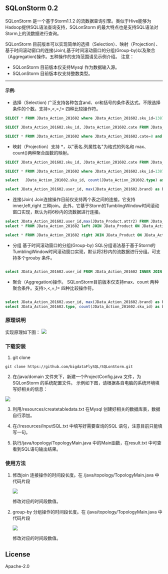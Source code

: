 
## SQLonStorm 0.2
SQLonStorm 是一个基于Storm1.1.2 的流数据查询引擎。类似于Hive能够为Hadoop提供SQL语法查询支持，SQLonStorm 的最大特点也是支持SQL语法对Storm上的流数据进行查询。
  
SQLonStorm 目前版本可以实现简单的选择（Selection）、映射（Projection）、基于时间滚动窗口的连接(Join),基于时间滚动窗口的分组(Group-by)以及聚合（Aggregation)操作。五种操作的支持范围请见示例介绍。
   注意：
   
  - SQLonStorm 目前版本仅支持Mysql 作为数据输入源。
  - SQLonStorm 目前版本仅支持整数类型。

---

#### 示例:  
- 选择（Selection) 广泛支持各种包含and、or和括号的条件表达式。不限选择条件的个数。支持>,<,=,!= 四种比较操作符。

``` sql
SELECT * FROM JData_Action_201602 where JData_Action_201602.sku_id=138778 and JData_Action_201602.type=1;

SELECT JData_Action_201602.sku_id, JData_Action_201602.cate FROM JData_Action_201602 where JData_Action_201602.brand>100 or (JData_Action_201602.cate >4 AND JData_Action_201602.type=1);

SELECT * FROM JData_Action_201602 where JData_Action_201602.cate=8 and (JData_Action_201602.type=1 or JData_Action_201602.type=2);
```
- 映射（Projection）支持 *，以"表名.列属性名"为格式的列名和 max、count()两种聚合函数的映射。

``` sql
SELECT JData_Action_201602.sku_id, JData_Action_201602.cate FROM JData_Action_201602

SELECT * FROM JData_Action_201602 where JData_Action_201602.sku_id=138778 and JData_Action_201602.type=6 or JData_Action_201602.type=1 and JData_Action_201602.user_id=200719;

select   JData_Action_201602.sku_id, count(JData_Action_201602.type) as bc from JData_Action_201602  group by JData_Action_201602.sku_id;

select JData_Action_201602.user_id, max(JData_Action_201602.brand) as bc from JData_Action_201602  group by JData_Action_201602.user_id having max(JData_Action_201602.brand) > 200;
``` 

- 连接(Join) Join连接操作目前仅支持两个表之间的连接。它支持inner,left,right 三种join。此外，它基于Storm的TumblingWindow时间滚动窗口实现，默认为将6秒内的流数据进行连接。
``` sql
select JData_Action_201602.user_id,max(JData_Product.attr2) FROM JData_Action_201602 INNER JOIN JData_Product ON JData_Action_201602.cate = JData_Product.cate group by JData_Action_201602.user_id;
select * FROM JData_Action_201602 left JOIN JData_Product ON JData_Action_201602.cate = JData_Product.cate

select * FROM JData_Action_201602 right JOIN JData_Product ON JData_Action_201602.cate = JData_Product.cate
``` 

- 分组 基于时间滚动窗口的分组(Group-by) SQL分组语法基于基于Storm的TumblingWindow时间滚动窗口实现，默认将2秒内的流数据进行分组。可支持多个grouby 条件。

``` sql

select JData_Action_201602.user_id FROM JData_Action_201602 INNER JOIN JData_Product ON JData_Action_201602.cate = JData_Product.cate group by JData_Action_201602.user_id;
``` 


- 聚合（Aggregation)操作。 SQLonStorm目前版本仅支持max、count 两种聚合条件。支持>,<,=,!= 四种比较操作符。

``` sql

select JData_Action_201602.user_id, max(JData_Action_201602.brand) as bc from JData_Action_201602  group by JData_Action_201602.user_id having max(JData_Action_201602.brand) > 200;
select JData_Action_201602.type, count(JData_Action_201602.sku_id) as bc from JData_Action_201602  group by JData_Action_201602.type having count(JData_Action_201602.sku_id) > 5;
``` 




### 原理说明

 实现原理如下图：
    <img src=http://7xtc7i.com1.z0.glb.clouddn.com/Snip20170517_1.png  />



### 下载安装
1. git clone
```
git clone https://github.com/bigdataFlySQL/SQLonStorm.git
```
2. 在/java/domain 文件夹下，新建一个ProjectConfig.java 文件，为SQLonStorm 的系统配置文件。
  示例如下图，请根据各自电脑的系统环境填写好相关的信息：
<img src=http://7xtc7i.com1.z0.glb.clouddn.com/Snip20170604_4.png  />

3. 利用/resources/createtabledata.txt 在Mysql 创建好相关的数据库表，数据自行添加。

4. 在//resources/InputSQL.txt 中填写好需要查询的SQL 语句，注意目前只能填写一句。

5. 执行/java/topology/TopologyMain.java 中的Main函数，在result.txt 中可查看到SQL语句输出结果。



### 使用方法
1. 修改join 连接操作的时间段长度。在 /java/topology/TopologyMain.java 中代码片段
    
    <img src=http://7xtc7i.com1.z0.glb.clouddn.com/join.png />
    
    修改对应的时间段数值。
2. group-by 分组操作的时间段长度。在 /java/topology/TopologyMain.java 中代码片段
    
    <img src=http://7xtc7i.com1.z0.glb.clouddn.com/group.png />
    
    修改对应的时间段数值。
 
 



## License
Apache-2.0